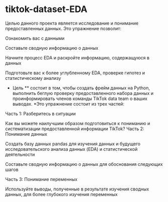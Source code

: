 # tiktok-dataset-EDA
Целью данного проекта является исследование и понимание предоставленных данных. Это упражнение позволит:

Ознакомить вас с данными

Составьте сводную информацию о данных

Начните процесс EDA и раскройте информацию, содержащуюся в данных

Подготовьте вас к более углубленному EDA, проверке гипотез и статистическому анализу

* Цель ** состоит в том, чтобы создать фрейм данных на Python, выполнить беглую проверку предоставленного набора данных и проинформировать членов команды TikTok data team о ваших выводах.
*Это упражнение состоит из трех частей:

Часть 1: Разберитесь в ситуации

Как вы можете наилучшим образом подготовиться к пониманию и систематизации предоставленной информации TikTok?
Часть 2: Понимание данных

Создать базу данных pandas для изучения данных и будущего исследовательского анализа данных (EDA) и статистической деятельности

Составьте сводную информацию о данных для обоснования следующих шагов

Часть 3: Понимание переменных

Используйте выводы, полученные в результате изучения сводных данных, для более глубокого изучения переменных
